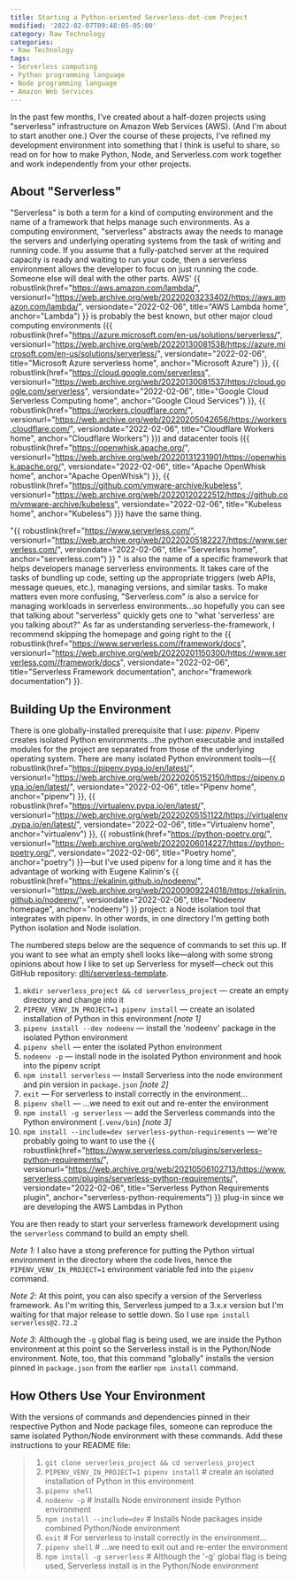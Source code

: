 ```yaml
---
title: Starting a Python-oriented Serverless-dot-com Project
modified: '2022-02-07T09:48:05-05:00'
category: Raw Technology
categories:
- Raw Technology
tags:
- Serverless computing
- Python programming language
- Node programming language
- Amazon Web Services
---
```


In the past few months, I've created about a half-dozen projects using "serverless" infrastructure on Amazon Web Services (AWS). 
(And I'm about to start another one.)
Over the course of these projects, I've refined my development environment into something that I think is useful to share, so read on for how to make Python, Node, and Serverless.com work together and work independently from your other projects. 

## About "Serverless"
"Serverless" is both a term for a kind of computing environment and the name of a framework that helps manage such environments. 
As a computing environment, "serverless" abstracts away the needs to manage the servers and underlying operating systems from the task of writing and running code. 
If you assume that a fully-patched server at the required capacity is ready and waiting to run your code, then a serverless environment allows the developer to focus on just running the code. 
Someone else will deal with the other parts. 
AWS' {{ robustlink(href="https://aws.amazon.com/lambda/", versionurl="https://web.archive.org/web/20220203233402/https://aws.amazon.com/lambda/", versiondate="2022-02-06", title="AWS Lambda home", anchor="Lambda") }}  is probably the best known, but other major cloud computing environments ({{ robustlink(href="https://azure.microsoft.com/en-us/solutions/serverless/", versionurl="https://web.archive.org/web/20220130081538/https://azure.microsoft.com/en-us/solutions/serverless/", versiondate="2022-02-06", title="Microsoft Azure serverless home", anchor="Microsoft Azure") }}, {{ robustlink(href="https://cloud.google.com/serverless", versionurl="https://web.archive.org/web/20220130081537/https://cloud.google.com/serverless", versiondate="2022-02-06", title="Google Cloud Serverless Computing home", anchor="Google Cloud Services") }}, {{ robustlink(href="https://workers.cloudflare.com/", versionurl="https://web.archive.org/web/20220205042656/https://workers.cloudflare.com/", versiondate="2022-02-06", title="Cloudflare Workers home", anchor="Cloudflare Workers") }}) and datacenter tools ({{ robustlink(href="https://openwhisk.apache.org/", versionurl="https://web.archive.org/web/20220131231901/https://openwhisk.apache.org/", versiondate="2022-02-06", title="Apache OpenWhisk home", anchor="Apache OpenWhisk") }}, {{ robustlink(href="https://github.com/vmware-archive/kubeless", versionurl="https://web.archive.org/web/20220120222512/https://github.com/vmware-archive/kubeless", versiondate="2022-02-06", title="Kubeless home", anchor="Kubeless") }}) have the same thing.

"{{ robustlink(href="https://www.serverless.com/", versionurl="https://web.archive.org/web/20220205182227/https://www.serverless.com/", versiondate="2022-02-06", title="Serverless home", anchor="serverless.com") }} " is also the name of a specific framework that helps developers manage serverless environments. 
It takes care of the tasks of bundling up code, setting up the appropriate triggers (web APIs, message queues, etc.), managing versions, and similar tasks. 
To make matters even more confusing, "Serverless.com" is also a service for managing workloads in serverless environments...so hopefully you can see that talking about "serverless" quickly gets one to "what 'serverless' are you talking about?" 
As far as understanding serverless-the-framework, I recommend skipping the homepage and going right to the {{ robustlink(href="https://www.serverless.com//framework/docs", versionurl="https://web.archive.org/web/20220201150300/https://www.serverless.com//framework/docs", versiondate="2022-02-06", title="Serverless Framework documentation", anchor="framework documentation") }}.

## Building Up the Environment
There is one globally-installed prerequisite that I use: _pipenv_. 
Pipenv creates isolated Python environments...the python executable and installed modules for the project are separated from those of the underlying operating system. 
There are many isolated Python environment tools—{{ robustlink(href="https://pipenv.pypa.io/en/latest/", versionurl="https://web.archive.org/web/20220205152150/https://pipenv.pypa.io/en/latest/", versiondate="2022-02-06", title="Pipenv home", anchor="pipenv") }}, {{ robustlink(href="https://virtualenv.pypa.io/en/latest/", versionurl="https://web.archive.org/web/20220205151122/https://virtualenv.pypa.io/en/latest/", versiondate="2022-02-06", title="Virtualenv home", anchor="virtualenv") }}, {{ robustlink(href="https://python-poetry.org/", versionurl="https://web.archive.org/web/20220206014227/https://python-poetry.org/", versiondate="2022-02-06", title="Poetry home", anchor="poetry") }}—but I've used pipenv for a long time and it has the advantage of working with Eugene Kalinin's {{ robustlink(href="https://ekalinin.github.io/nodeenv/", versionurl="https://web.archive.org/web/20200909224018/https://ekalinin.github.io/nodeenv/", versiondate="2022-02-06", title="Nodeenv homepage", anchor="nodeenv") }} project: a Node isolation tool that integrates with pipenv. 
In other words, in one directory I'm getting both Python isolation and Node isolation.

The numbered steps below are the sequence of commands to set this up. If you want to see what an empty shell looks like—along with some strong opinions about how I like to set up Serverless for myself—check out this GitHub repository: [dltj/serverless-template](https://github.com/dltj/serverless-template).

1. `mkdir serverless_project && cd serverless_project` — create an empty directory and change into it
1. `PIPENV_VENV_IN_PROJECT=1 pipenv install` — create an isolated installation of Python in this environment _[note 1]_
1. `pipenv install --dev nodeenv` — install the 'nodeenv' package in the isolated Python environment
1. `pipenv shell` — enter the isolated Python environment
1. `nodeenv -p` — install node in the isolated Python environment and hook into the pipenv script
1. `npm install serverless` — install Serverless into the node environment and pin version in `package.json` _[note 2]_
1. `exit` — For serverless to install correctly in the environment...
1. `pipenv shell` — ...we need to exit out and re-enter the environment
1. `npm install -g serverless` — add the Serverless commands into the Python environment (`.venv/bin`) _[note 3]_
1. `npm install --include=dev serverless-python-requirements` — we're probably going to want to use the {{ robustlink(href="https://www.serverless.com/plugins/serverless-python-requirements/", versionurl="https://web.archive.org/web/20210506102713/https://www.serverless.com/plugins/serverless-python-requirements/", versiondate="2022-02-06", title="Serverless Python Requirements plugin", anchor="serverless-python-requirements") }}  plug-in since we are developing the AWS Lambdas in Python

You are then ready to start your serverless framework development using the `serverless` command to build an empty shell.

_Note 1_: I also have a stong preference for putting the Python virtual environment in the directory where the code lives, hence the `PIPENV_VENV_IN_PROJECT=1` environment variable fed into the `pipenv` command.

_Note 2_: At this point, you can also specify a version of the Serverless framework. As I'm writing this, Serverless jumped to a 3.x.x version but I'm waiting for that major release to settle down. So I use `npm install serverless@2.72.2`

_Note 3_: Although the `-g` global flag is being used, we are inside the Python environment at this point so the Serverless install is in the Python/Node environment. Note, too, that this command "globally" installs the version pinned in `package.json` from the earlier `npm install` command.

## How Others Use Your Environment
With the versions of commands and dependencies pinned in their respective Python and Node package files, someone can reproduce the same isolated Python/Node environment with these commands.
Add these instructions to your README file:

> 1. `git clone serverless_project && cd serverless_project`
> 2. `PIPENV_VENV_IN_PROJECT=1 pipenv install` # create an isolated installation of Python in this environment
> 3. `pipenv shell` 
> 4. `nodeenv -p` # Installs Node environment inside Python environment
> 5. `npm install --include=dev` # Installs Node packages inside combined Python/Node environment
> 6. `exit` # For serverless to install correctly in the environment...
> 7. `pipenv shell` # ...we need to exit out and re-enter the environment
> 8. `npm install -g serverless` # Although the '-g' global flag is being used, Serverless install is in the Python/Node environment
